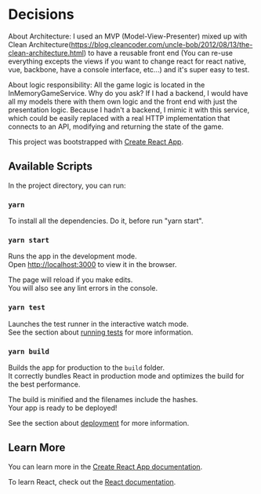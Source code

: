 # Decisions
About Architecture: I used an MVP (Model-View-Presenter) mixed up with Clean Architecture(https://blog.cleancoder.com/uncle-bob/2012/08/13/the-clean-architecture.html) to have a reusable front end (You can re-use everything excepts the views if you want to change react for react native, vue, backbone, have a console interface, etc...) and it's super easy to test.

About logic responsibility: All the game logic is located in the InMemoryGameService. Why do you ask? If I had a backend, I would have all my models there with them own logic and the front end with just the presentation logic. Because I hadn't a backend, I mimic it with this service, which could be easily replaced with a real HTTP implementation that connects to an API, modifying and returning the state of the game.

This project was bootstrapped with [Create React App](https://github.com/facebook/create-react-app).

## Available Scripts

In the project directory, you can run:

### `yarn`
To install all the dependencies. Do it, before run "yarn start".

### `yarn start`

Runs the app in the development mode.<br />
Open [http://localhost:3000](http://localhost:3000) to view it in the browser.

The page will reload if you make edits.<br />
You will also see any lint errors in the console.

### `yarn test`

Launches the test runner in the interactive watch mode.<br />
See the section about [running tests](https://facebook.github.io/create-react-app/docs/running-tests) for more information.

### `yarn build`

Builds the app for production to the `build` folder.<br />
It correctly bundles React in production mode and optimizes the build for the best performance.

The build is minified and the filenames include the hashes.<br />
Your app is ready to be deployed!

See the section about [deployment](https://facebook.github.io/create-react-app/docs/deployment) for more information.

## Learn More

You can learn more in the [Create React App documentation](https://facebook.github.io/create-react-app/docs/getting-started).

To learn React, check out the [React documentation](https://reactjs.org/).
